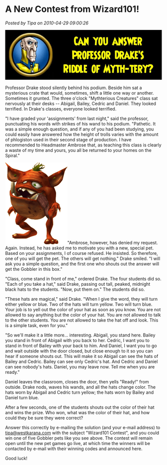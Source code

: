 # A New Contest from Wizard101!

*Posted by Tipa on 2010-04-29 09:00:26*

![](../../../uploads/2010/04/mythtery.jpg "He's cruel, but fair, but mostly cruel.")

Professor Drake stood silently behind his podium. Beside him sat a mysterious crate that would, sometimes, shift a little one way or another. Sometimes it grunted. The three o'clock "Mythterious Creatures" class sat nervously at their desks -- Abigail, Bailey, Cedric and Daniel. They looked terrified. In Drake's classes, everyone looked terrified.

"I have graded your 'assignments' from last night," said the professor, punctuating his words with strikes of his wand to his podium. "Pathetic. It was a simple enough question, and if any of you had been studying, you could easily have answered how the height of trolls varies with the amount of phlogiston used in their second stage of production. I have recommended to Headmaster Ambrose that, as teaching this class is clearly a waste of my time and yours, you all be returned to your homes on the Spiral."

![](../../../uploads/2010/04/pet.gif "A Gobbler!")"Ambrose, however, has denied my request. Again. Instead, he has asked me to motivate you with a new, special pet. Based on your assignments, I of course refused. He insisted. So therefore, one of you will get the pet. The others will get nothing." Drake smiled. "I will ask you a simple question, and the first one who shouts out the answer will get the Gobbler in this box."

"Class, come stand in front of me," ordered Drake. The four students did so. "Each of you take a hat," said Drake, passing out tall, peaked, midnight black hats to the students. "Now, put them on." The students did so.

"These hats are magical," said Drake. "When I give the word, they will turn either yellow or blue. Two of the hats will turn yellow. Two will turn blue. Your job is to yell out the color of your hat as soon as you know. You are not allowed to say anything but the color of your hat. You are not allowed to talk to the other students. You are not allowed to take the hat off and look. This is a simple task, even for you."

"So we'll make it a little more... interesting. Abigail, you stand here. Bailey you stand in front of Abigail with you back to her. Cedric, I want you to stand in front of Bailey with your back to him. And Daniel, I want you to go and wait outside with the door closed, but close enough to it so you can hear if someone shouts out. This will make it so Abigail can see the hats of Bailey and Cedric. Bailey can see only Cedric's hat. And Cedric and Daniel can see nobody's hats. Daniel, you may leave now. Tell me when you are ready."

Daniel leaves the classroom, closes the door, then yells "Ready!" from outside. Drake nods, waves his wands, and all the hats change color. The hats worn by Abigail and Cedric turn yellow; the hats worn by Bailey and Daniel turn blue.

After a few seconds, one of the students shouts out the color of their hat and wins the prize. Who won, what was the color of their hat, and how could they be sure they were correct?

Answer this correctly by e-mailing the solution (and your e-mail address) to [tipa@westkarana.com](mailto:tipa@westkarana.com) with the subject "Wizard101 Contest", and you could win one of five Gobbler pets like you see above. The contest will remain open until the new pet games go live, at which time the winners will be contacted by e-mail with their winning codes and announced here.

Good luck!

